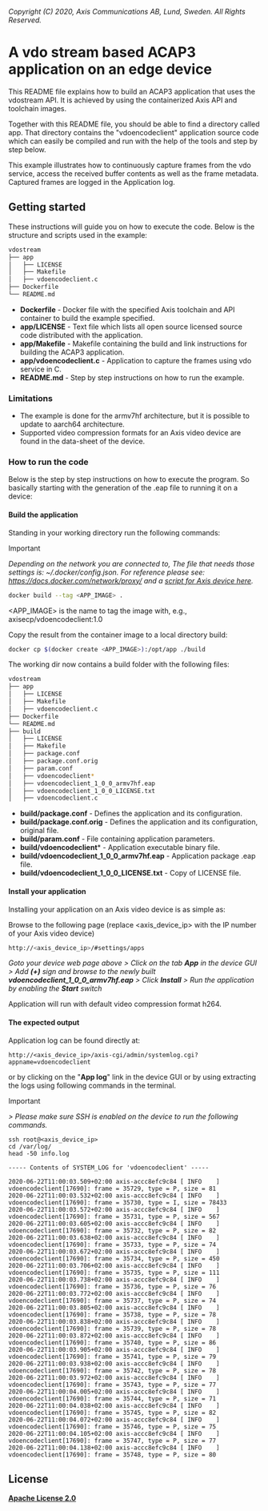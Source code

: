  *Copyright (C) 2020, Axis Communications AB, Lund, Sweden. All Rights Reserved.*

# A vdo stream based ACAP3 application on an edge device
This README file explains how to build an ACAP3 application that uses the vdostream API. It is achieved by using the containerized Axis API and toolchain images.

Together with this README file, you should be able to find a directory called app. That directory contains the "vdoencodeclient" application source code which can easily
be compiled and run with the help of the tools and step by step below.

This example illustrates how to continuously capture frames from the vdo service, access the received buffer contents as well as the frame metadata. Captured frames are logged in the Application log.

## Getting started
These instructions will guide you on how to execute the code. Below is the structure and scripts used in the example:

```bash
vdostream
├── app
│   ├── LICENSE
│   ├── Makefile
│   ├── vdoencodeclient.c
├── Dockerfile
└── README.md
```

* **Dockerfile** - Docker file with the specified Axis toolchain and API container to build the example specified.
* **app/LICENSE** - Text file which lists all open source licensed source code distributed with the application.
* **app/Makefile** - Makefile containing the build and link instructions for building the ACAP3 application.
* **app/vdoencodeclient.c** - Application to capture the frames using vdo service in C.
* **README.md** - Step by step instructions on how to run the example.

### Limitations
* The example is done for the armv7hf architecture, but it is possible to update to aarch64 architecture.
* Supported video compression formats for an Axis video device are found in the data-sheet of the device.

### How to run the code
Below is the step by step instructions on how to execute the program. So basically starting with the generation of the .eap file to running it on a device:

#### Build the application
Standing in your working directory run the following commands:

> [!IMPORTANT]
> *Depending on the network you are connected to,
The file that needs those settings is: *~/.docker/config.json.*
For reference please see: https://docs.docker.com/network/proxy/ and a
[script for Axis device here](../FAQs.md#HowcanIset-upnetworkproxysettingsontheAxisdevice?).*

```bash
docker build --tag <APP_IMAGE> .
```

<APP_IMAGE> is the name to tag the image with, e.g., axisecp/vdoencodeclient:1.0

Copy the result from the container image to a local directory build:

```bash
docker cp $(docker create <APP_IMAGE>):/opt/app ./build
```

The working dir now contains a build folder with the following files:

```bash
vdostream
├── app
│   ├── LICENSE
│   ├── Makefile
│   ├── vdoencodeclient.c
├── Dockerfile
└── README.md
├── build
│   ├── LICENSE
│   ├── Makefile
│   ├── package.conf
│   ├── package.conf.orig
│   ├── param.conf
│   ├── vdoencodeclient*
│   ├── vdoencodeclient_1_0_0_armv7hf.eap
│   ├── vdoencodeclient_1_0_0_LICENSE.txt
│   ├── vdoencodeclient.c
```

* **build/package.conf** - Defines the application and its configuration.
* **build/package.conf.orig** - Defines the application and its configuration, original file.
* **build/param.conf** - File containing application parameters.
* **build/vdoencodeclient*** - Application executable binary file.
* **build/vdoencodeclient_1_0_0_armv7hf.eap** - Application package .eap file.
* **build/vdoencodeclient_1_0_0_LICENSE.txt** - Copy of LICENSE file.

#### Install your application
Installing your application on an Axis video device is as simple as:

Browse to the following page (replace <axis_device_ip> with the IP number of your Axis video device)

```bash
http://<axis_device_ip>/#settings/apps
```

*Goto your device web page above > Click on the tab **App** in the device GUI > Add **(+)** sign and browse to
the newly built **vdoencodeclient_1_0_0_armv7hf.eap** > Click **Install** > Run the application by enabling the **Start** switch*

Application will run with default video compression format h264.

#### The expected output
Application log can be found directly at:

```
http://<axis_device_ip>/axis-cgi/admin/systemlog.cgi?appname=vdoencodeclient
```

or by clicking on the "**App log**" link in the device GUI or by using extracting the logs using following commands
in the terminal.
> [!IMPORTANT]
*> Please make sure SSH is enabled on the device to run the
following commands.*

```
ssh root@<axis_device_ip>
cd /var/log/
head -50 info.log
```

```
----- Contents of SYSTEM_LOG for 'vdoencodeclient' -----

2020-06-22T11:00:03.509+02:00 axis-accc8efc9c84 [ INFO    ] vdoencodeclient[17690]: frame = 35729, type = P, size = 81
2020-06-22T11:00:03.532+02:00 axis-accc8efc9c84 [ INFO    ] vdoencodeclient[17690]: frame = 35730, type = I, size = 78433
2020-06-22T11:00:03.572+02:00 axis-accc8efc9c84 [ INFO    ] vdoencodeclient[17690]: frame = 35731, type = P, size = 567
2020-06-22T11:00:03.605+02:00 axis-accc8efc9c84 [ INFO    ] vdoencodeclient[17690]: frame = 35732, type = P, size = 82
2020-06-22T11:00:03.638+02:00 axis-accc8efc9c84 [ INFO    ] vdoencodeclient[17690]: frame = 35733, type = P, size = 74
2020-06-22T11:00:03.672+02:00 axis-accc8efc9c84 [ INFO    ] vdoencodeclient[17690]: frame = 35734, type = P, size = 450
2020-06-22T11:00:03.706+02:00 axis-accc8efc9c84 [ INFO    ] vdoencodeclient[17690]: frame = 35735, type = P, size = 111
2020-06-22T11:00:03.738+02:00 axis-accc8efc9c84 [ INFO    ] vdoencodeclient[17690]: frame = 35736, type = P, size = 76
2020-06-22T11:00:03.772+02:00 axis-accc8efc9c84 [ INFO    ] vdoencodeclient[17690]: frame = 35737, type = P, size = 74
2020-06-22T11:00:03.805+02:00 axis-accc8efc9c84 [ INFO    ] vdoencodeclient[17690]: frame = 35738, type = P, size = 78
2020-06-22T11:00:03.838+02:00 axis-accc8efc9c84 [ INFO    ] vdoencodeclient[17690]: frame = 35739, type = P, size = 78
2020-06-22T11:00:03.872+02:00 axis-accc8efc9c84 [ INFO    ] vdoencodeclient[17690]: frame = 35740, type = P, size = 86
2020-06-22T11:00:03.905+02:00 axis-accc8efc9c84 [ INFO    ] vdoencodeclient[17690]: frame = 35741, type = P, size = 79
2020-06-22T11:00:03.938+02:00 axis-accc8efc9c84 [ INFO    ] vdoencodeclient[17690]: frame = 35742, type = P, size = 78
2020-06-22T11:00:03.972+02:00 axis-accc8efc9c84 [ INFO    ] vdoencodeclient[17690]: frame = 35743, type = P, size = 77
2020-06-22T11:00:04.005+02:00 axis-accc8efc9c84 [ INFO    ] vdoencodeclient[17690]: frame = 35744, type = P, size = 71
2020-06-22T11:00:04.038+02:00 axis-accc8efc9c84 [ INFO    ] vdoencodeclient[17690]: frame = 35745, type = P, size = 82
2020-06-22T11:00:04.072+02:00 axis-accc8efc9c84 [ INFO    ] vdoencodeclient[17690]: frame = 35746, type = P, size = 75
2020-06-22T11:00:04.105+02:00 axis-accc8efc9c84 [ INFO    ] vdoencodeclient[17690]: frame = 35747, type = P, size = 77
2020-06-22T11:00:04.138+02:00 axis-accc8efc9c84 [ INFO    ] vdoencodeclient[17690]: frame = 35748, type = P, size = 80
```

## License
**[Apache License 2.0](../LICENSE)**
